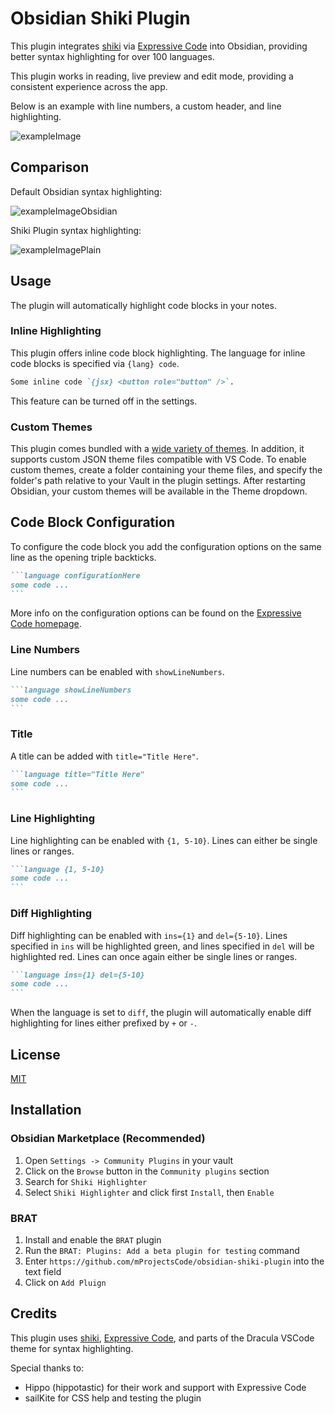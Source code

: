 # Obsidian Shiki Plugin

This plugin integrates [shiki](https://shiki.style/) via [Expressive Code](https://expressive-code.com/) into Obsidian, providing better syntax highlighting for over 100 languages.

This plugin works in reading, live preview and edit mode, providing a consistent experience across the app.

Below is an example with line numbers, a custom header, and line highlighting.

![exampleImage](https://raw.githubusercontent.com/mProjectsCode/obsidian-shiki-plugin/master/exampleImage.png)

## Comparison

Default Obsidian syntax highlighting:

![exampleImageObsidian](https://raw.githubusercontent.com/mProjectsCode/obsidian-shiki-plugin/master/exampleImageObsidian.png)

Shiki Plugin syntax highlighting:

![exampleImagePlain](https://raw.githubusercontent.com/mProjectsCode/obsidian-shiki-plugin/master/exampleImagePlain.png)

## Usage

The plugin will automatically highlight code blocks in your notes.

### Inline Highlighting

This plugin offers inline code block highlighting. The language for inline code blocks is specified via `{lang} code`.

```md
Some inline code `{jsx} <button role="button" />`.
```

This feature can be turned off in the settings.

### Custom Themes

This plugin comes bundled with a [wide variety of themes](https://expressive-code.com/guides/themes/#using-bundled-themes). In addition, it supports custom JSON theme files compatible with VS Code. To enable custom themes, create a folder containing your theme files, and specify the folder's path relative to your Vault in the plugin settings. After restarting Obsidian, your custom themes will be available in the Theme dropdown.

## Code Block Configuration

To configure the code block you add the configuration options on the same line as the opening triple backticks.

````md
```language configurationHere
some code ...
```
````

More info on the configuration options can be found on the [Expressive Code homepage](https://expressive-code.com/).

### Line Numbers

Line numbers can be enabled with `showLineNumbers`.

````md
```language showLineNumbers
some code ...
```
````

### Title

A title can be added with `title="Title Here"`.

````md
```language title="Title Here"
some code ...
```
````

### Line Highlighting

Line highlighting can be enabled with `{1, 5-10}`.
Lines can either be single lines or ranges.

````md
```language {1, 5-10}
some code ...
```
````

### Diff Highlighting

Diff highlighting can be enabled with `ins={1}` and `del={5-10}`.
Lines specified in `ins` will be highlighted green, and lines specified in `del` will be highlighted red.
Lines can once again either be single lines or ranges.

````md
```language ins={1} del={5-10}
some code ...
```
````

When the language is set to `diff`, the plugin will automatically enable diff highlighting for lines either prefixed by `+` or `-`.

## License

[MIT](https://github.com/mProjectsCode/obsidian-shiki-plugin/blob/master/LICENSE)

## Installation

### Obsidian Marketplace (Recommended)

1. Open `Settings -> Community Plugins` in your vault
2. Click on the `Browse` button in the `Community plugins` section
3. Search for `Shiki Highlighter`
4. Select `Shiki Highlighter` and click first `Install`, then `Enable`

### BRAT

1. Install and enable the `BRAT` plugin
2. Run the `BRAT: Plugins: Add a beta plugin for testing` command
3. Enter `https://github.com/mProjectsCode/obsidian-shiki-plugin` into the text field
4. Click on `Add Pluign`

## Credits

This plugin uses [shiki](https://shiki.style/), [Expressive Code](https://expressive-code.com/), and parts of the Dracula VSCode theme for syntax highlighting.

Special thanks to:

-   Hippo (hippotastic) for their work and support with Expressive Code
-   sailKite for CSS help and testing the plugin
